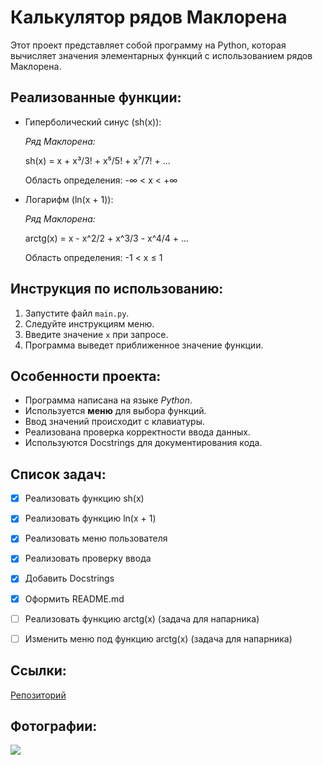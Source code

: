 ﻿# Калькулятор рядов Маклорена

Этот проект представляет собой программу на Python, которая вычисляет значения элементарных функций с использованием рядов Маклорена.

## Реализованные функции:

*   Гиперболический синус (sh(x)):
    
    _Ряд Маклорена:_ 
    
    sh(x) = x + x³/3! + x⁵/5! + x⁷/7! + ...
    
    Область определения: -∞ < x < +∞
   
*   Логарифм (ln(x + 1)):

    _Ряд Маклорена:_ 
    
    arctg(x) = x - x^2/2 + x^3/3 - x^4/4 + ...
    
    Область определения: -1 < x ≤ 1

## Инструкция по использованию:
    
1.  Запустите файл `main.py`.
2.  Следуйте инструкциям меню.
3.  Введите значение `x` при запросе.
4.  Программа выведет приближенное значение функции.
   

## Особенности проекта:

-   Программа написана на языке *Python*.
-   Используется **меню** для выбора функций.
-   Ввод значений происходит с клавиатуры.
-   Реализована проверка корректности ввода данных.
-   Используются Docstrings для документирования кода.
    

## Список задач:

- [x] Реализовать функцию sh(x)
- [x] Реализовать функцию ln(x + 1)
- [x] Реализовать меню пользователя
- [x] Реализовать проверку ввода
- [x] Добавить Docstrings
- [x] Оформить README.md
- [ ] Реализовать функцию arctg(x) (задача для напарника)
- [ ] Изменить меню под функцию arctg(x) (задача для напарника)


## Ссылки:

[Репозиторий](https://github.com/UWU-15/progect_5_pract)

## Фотографии:

![](https://i.pinimg.com/736x/3c/9f/06/3c9f061beaa6658f0869e29bdbcd75dc.jpg)
